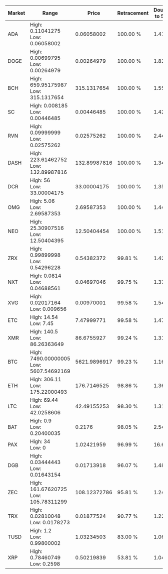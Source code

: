 | Market | Range | Price| Retracement | Doubles to 50% |
| --- | --- | --- | --- | --- |
| ADA | High: 0.11041275<br />Low: 0.06058002 | 0.06058002 | 100.00 % | 1.41 |
| DOGE | High: 0.00699795<br />Low: 0.00264979 | 0.00264979 | 100.00 % | 1.82 |
| BCH | High: 659.95175987<br />Low: 315.1317654 | 315.1317654 | 100.00 % | 1.55 |
| SC | High: 0.008185<br />Low: 0.00446485 | 0.00446485 | 100.00 % | 1.42 |
| RVN | High: 0.09999999<br />Low: 0.02575262 | 0.02575262 | 100.00 % | 2.44 |
| DASH | High: 223.61462752<br />Low: 132.89987816 | 132.89987816 | 100.00 % | 1.34 |
| DCR | High: 56<br />Low: 33.00004175 | 33.00004175 | 100.00 % | 1.35 |
| OMG | High: 5.06<br />Low: 2.69587353 | 2.69587353 | 100.00 % | 1.44 |
| NEO | High: 25.30907516<br />Low: 12.50404395 | 12.50404454 | 100.00 % | 1.51 |
| ZRX | High: 0.99899998<br />Low: 0.54296228 | 0.54382372 | 99.81 % | 1.42 |
| NXT | High: 0.0814<br />Low: 0.04688561 | 0.04697046 | 99.75 % | 1.37 |
| XVG | High: 0.02017164<br />Low: 0.009656 | 0.00970001 | 99.58 % | 1.54 |
| ETC | High: 14.54<br />Low: 7.45 | 7.47999771 | 99.58 % | 1.47 |
| XMR | High: 140.5<br />Low: 86.26363649 | 86.6755927 | 99.24 % | 1.31 |
| BTC | High: 7490.00000005<br />Low: 5607.54692169 | 5621.9896917 | 99.23 % | 1.16 |
| ETH | High: 306.11<br />Low: 175.22000493 | 176.7146525 | 98.86 % | 1.36 |
| LTC | High: 69.44<br />Low: 42.0258606 | 42.49155253 | 98.30 % | 1.31 |
| BAT | High: 0.9<br />Low: 0.20400035 | 0.2176 | 98.05 % | 2.54 |
| PAX | High: 34<br />Low: 0 | 1.02421959 | 96.99 % | 16.60 |
| DGB | High: 0.03444443<br />Low: 0.01643154 | 0.01713918 | 96.07 % | 1.48 |
| ZEC | High: 161.67620725<br />Low: 105.78311299 | 108.12372786 | 95.81 % | 1.24 |
| TRX | High: 0.02810048<br />Low: 0.0178273 | 0.01877524 | 90.77 % | 1.22 |
| TUSD | High: 1.2<br />Low: 0.99800002 | 1.03234503 | 83.00 % | 1.06 |
| XRP | High: 0.78460749<br />Low: 0.2598 | 0.50219839 | 53.81 % | 1.04 |
